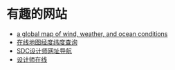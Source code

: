 # 有趣的网站

- [a global map of wind, weather, and ocean conditions](https://earth.nullschool.net/)
- [在线地图经度纬度查询](http://www.gpsspg.com/maps.htm)
- [SDC设计师网址导航](https://hao.uisdc.com/)
- [设计师在线](http://www.shejishiol.com/)
